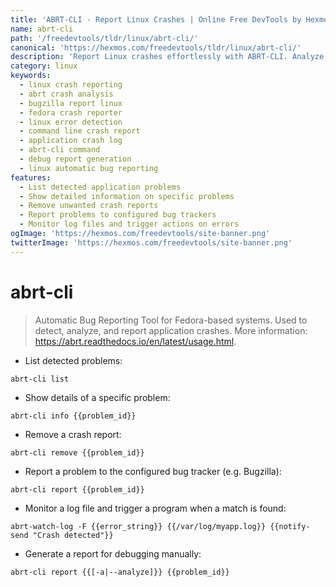 ```yaml
---
title: 'ABRT-CLI - Report Linux Crashes | Online Free DevTools by Hexmos'
name: abrt-cli
path: '/freedevtools/tldr/linux/abrt-cli/'
canonical: 'https://hexmos.com/freedevtools/tldr/linux/abrt-cli/'
description: 'Report Linux crashes effortlessly with ABRT-CLI. Analyze crash reports and submit them to bug trackers. Free online tool, no registration required.'
category: linux
keywords:
  - linux crash reporting
  - abrt crash analysis
  - bugzilla report linux
  - fedora crash reporter
  - linux error detection
  - command line crash report
  - application crash log
  - abrt-cli command
  - debug report generation
  - linux automatic bug reporting
features:
  - List detected application problems
  - Show detailed information on specific problems
  - Remove unwanted crash reports
  - Report problems to configured bug trackers
  - Monitor log files and trigger actions on errors
ogImage: 'https://hexmos.com/freedevtools/site-banner.png'
twitterImage: 'https://hexmos.com/freedevtools/site-banner.png'
---
```


# abrt-cli

> Automatic Bug Reporting Tool for Fedora-based systems.
> Used to detect, analyze, and report application crashes.
> More information: <https://abrt.readthedocs.io/en/latest/usage.html>.

- List detected problems:

`abrt-cli list`

- Show details of a specific problem:

`abrt-cli info {{problem_id}}`

- Remove a crash report:

`abrt-cli remove {{problem_id}}`

- Report a problem to the configured bug tracker (e.g. Bugzilla):

`abrt-cli report {{problem_id}}`

- Monitor a log file and trigger a program when a match is found:

`abrt-watch-log -F {{error_string}} {{/var/log/myapp.log}} {{notify-send "Crash detected"}}`

- Generate a report for debugging manually:

`abrt-cli report {{[-a|--analyze]}} {{problem_id}}`
